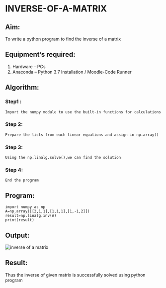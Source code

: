 # INVERSE-OF-A-MATRIX
## Aim:
To write a python program to find the inverse of a matrix
## Equipment’s required:
1. 	Hardware – PCs
2. 	Anaconda – Python 3.7 Installation / Moodle-Code Runner
## Algorithm:

### Step1 :
    Import the numpy module to use the built-in functions for calculations
### Step 2:
    Prepare the lists from each linear equations and assign in np.array()
### Step 3:
    Using the np.linalg.solve(),we can find the solution
### Step 4:
    End the program 
## Program: 
   ```
   import numpy as np
   A=np.array([[2,1,1],[1,1,1],[1,-1,2]])
   result=np.linalg.inv(A)
   print(result)  
   ```
## Output: 
   ![inverse of a matrix](https://user-images.githubusercontent.com/120539823/211202297-e50f024b-e7fe-4fe8-a40d-77f6642da92b.png)

## Result:
Thus the inverse of given matrix is successfully solved using python program

